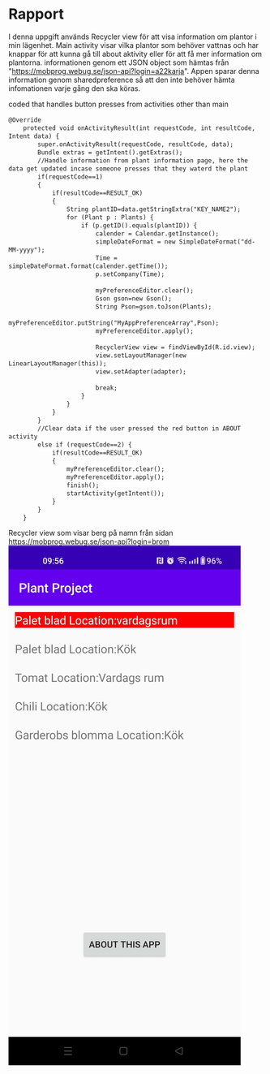 
# Rapport

I denna uppgift används Recycler view för att visa information om plantor i min lägenhet. Main activity visar vilka plantor som behöver vattnas och har knappar för att kunna gå till about aktivity eller för att få mer information om plantorna. 
informationen genom ett JSON object som hämtas från "https://mobprog.webug.se/json-api?login=a22karja". Appen sparar denna information genom sharedpreference så att den inte behöver hämta infomationen varje gång den ska köras.

coded that handles button presses from activities other than main
```
@Override
    protected void onActivityResult(int requestCode, int resultCode, Intent data) {
        super.onActivityResult(requestCode, resultCode, data);
        Bundle extras = getIntent().getExtras();
        //Handle information from plant information page, here the data get updated incase someone presses that they waterd the plant
        if(requestCode==1)
        {
            if(resultCode==RESULT_OK)
            {
                String plantID=data.getStringExtra("KEY_NAME2");
                for (Plant p : Plants) {
                    if (p.getID().equals(plantID)) {
                        calender = Calendar.getInstance();
                        simpleDateFormat = new SimpleDateFormat("dd-MM-yyyy");
                        Time = simpleDateFormat.format(calender.getTime());
                        p.setCompany(Time);

                        myPreferenceEditor.clear();
                        Gson gson=new Gson();
                        String Pson=gson.toJson(Plants);
                        myPreferenceEditor.putString("MyAppPreferenceArray",Pson);
                        myPreferenceEditor.apply();

                        RecyclerView view = findViewById(R.id.view);
                        view.setLayoutManager(new LinearLayoutManager(this));
                        view.setAdapter(adapter);

                        break;
                    }
                }
            }
        }
        //Clear data if the user pressed the red button in ABOUT activity
        else if (requestCode==2) {
            if(resultCode==RESULT_OK)
            {
                myPreferenceEditor.clear();
                myPreferenceEditor.apply();
                finish();
                startActivity(getIntent());
            }
        }
    }
```

Recycler view som visar berg på namn från sidan https://mobprog.webug.se/json-api?login=brom
![](home.jpg)
